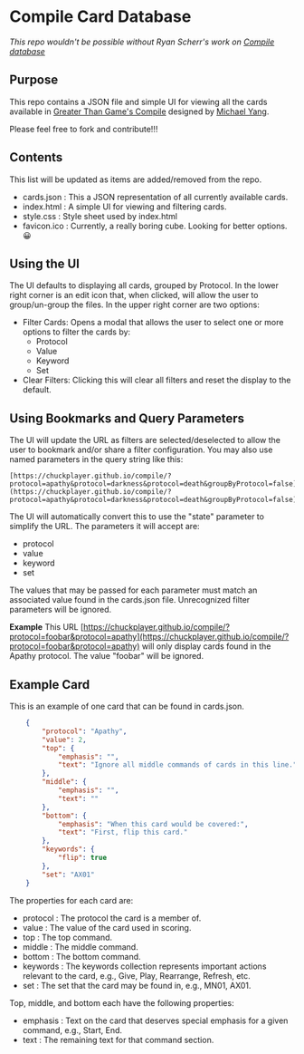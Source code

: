 # Compile Card Database

_This repo wouldn't be possible without Ryan Scherr's work on [Compile database](https://ryanascherr.github.io/compile/)_


## Purpose

This repo contains a JSON file and simple UI for viewing all the cards available in [Greater Than Game's Compile](https://greaterthangames.com/product-category/compile/) designed by [Michael Yang](https://boardgamegeek.com/boardgamedesigner/158096/michael-yang).

Please feel free to fork and contribute!!!


## Contents

This list will be updated as items are added/removed from the repo.

* cards.json  : This a JSON representation of all currently available cards.
* index.html  : A simple UI for viewing and filtering cards.
* style.css   : Style sheet used by index.html
* favicon.ico : Currently, a really boring cube. Looking for better options. :grinning:


## Using the UI

The UI defaults to displaying all cards, grouped by Protocol. In the lower right corner is an edit icon that, when clicked, will allow the user to group/un-group the files. In the upper right corner are two options:

* Filter Cards: Opens a modal that allows the user to select one or more options to filter the cards by:
    * Protocol
    * Value
    * Keyword
    * Set
* Clear Filters: Clicking this will clear all filters and reset the display to the default.

## Using Bookmarks and Query Parameters

The UI will update the URL as filters are selected/deselected to allow the user to bookmark and/or share a filter configuration.
You may also use named parameters in the query string like this:

    [https://chuckplayer.github.io/compile/?protocol=apathy&protocol=darkness&protocol=death&groupByProtocol=false](https://chuckplayer.github.io/compile/?protocol=apathy&protocol=darkness&protocol=death&groupByProtocol=false)

The UI will automatically convert this to use the "state" parameter to simplify the URL. The parameters it will accept are:

* protocol
* value
* keyword
* set

The values that may be passed for each parameter must match an associated value found in the cards.json file. Unrecognized filter parameters will be ignored.

**Example** This URL [https://chuckplayer.github.io/compile/?protocol=foobar&protocol=apathy](https://chuckplayer.github.io/compile/?protocol=foobar&protocol=apathy) will only display cards found in the Apathy protocol. The value "foobar" will be ignored.

## Example Card 

This is an example of one card that can be found in cards.json.

```json
    {
        "protocol": "Apathy",
        "value": 2,
        "top": {
            "emphasis": "",
            "text": "Ignore all middle commands of cards in this line."
        },
        "middle": {
            "emphasis": "",
            "text": ""
        },
        "bottom": {
            "emphasis": "When this card would be covered:",
            "text": "First, flip this card."
        },
        "keywords": {
            "flip": true
        },
        "set": "AX01"
    }
```

The properties for each card are:

* protocol  : The protocol the card is a member of.
* value     : The value of the card used in scoring.
* top       : The top command.
* middle    : The middle command.
* bottom    : The bottom command.
* keywords  : The keywords collection represents important actions relevant to the card, e.g., Give, Play, Rearrange, Refresh, etc.
* set       : The set that the card may be found in, e.g., MN01, AX01.

Top, middle, and bottom each have the following properties:

* emphasis  : Text on the card that deserves special emphasis for a given command, e.g., Start, End.
* text      : The remaining text for that command section.

